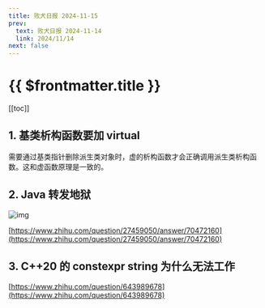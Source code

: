 ```yaml
---
title: 败犬日报 2024-11-15
prev:
  text: 败犬日报 2024-11-14
  link: 2024/11/14
next: false
---
```


# {{ $frontmatter.title }}

[[toc]]

## 1. 基类析构函数要加 virtual

需要通过基类指针删除派生类对象时，虚的析构函数才会正确调用派生类析构函数。这和虚函数原理是一致的。

## 2. Java 转发地狱

![img](https://picx.zhimg.com/c5ece5e9cd90df99c16cd86df043f815_r.jpg?source=2c26e567)

[https://www.zhihu.com/question/27459050/answer/70472160](https://www.zhihu.com/question/27459050/answer/70472160)

## 3. C++20 的 constexpr string 为什么无法工作

[https://www.zhihu.com/question/643989678](https://www.zhihu.com/question/643989678)
